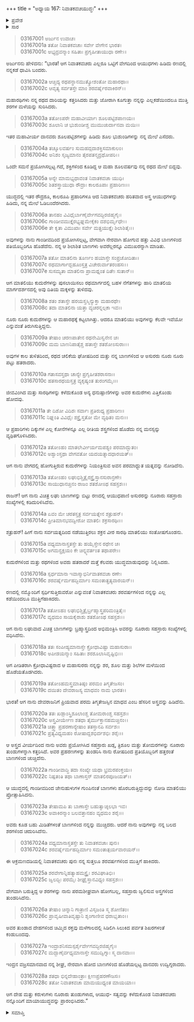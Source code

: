 +++
title = "ಅಧ್ಯಾಯ 167: ನಿವಾತಕವಚಯುದ್ಧಃ"
+++

<details><summary>ಪ್ರವೇಶ</summary>


।।   ಓಂ ಓಂ ನಮೋ ನಾರಾಯಣಾಯ।।   ಶ್ರೀ ವೇದವ್ಯಾಸಾಯ ನಮಃ ।।

ಶ್ರೀ ಕೃಷ್ಣದ್ವೈಪಾಯನ ವೇದವ್ಯಾಸ ವಿರಚಿತ  

**ಶ್ರೀ ಮಹಾಭಾರತ**

**ಆರಣ್ಯಕ ಪರ್ವ**

**ಯಕ್ಷಯುದ್ಧ ಪರ್ವ**

**ಅಧ್ಯಾಯ 167**

</details>


<details><summary>ಸಾರ</summary>

ಹಲವಾರು ನಿವಾತಕವಚರು ಹತರಾಗಲು ಅವರು ಅರ್ಜುನನೊಂದಿಗೆ ಮಾಯಾ ಯುದ್ಧವನ್ನು ಪ್ರಾರಂಭಿಸಿದುದು (1-28).

</details>


> 03167001 ಅರ್ಜುನ ಉವಾಚ।  
03167001a ತತೋ ನಿವಾತಕವಚಾಃ ಸರ್ವೇ ವೇಗೇನ ಭಾರತ।  
03167001c ಅಭ್ಯದ್ರವನ್ಮಾಂ ಸಹಿತಾಃ ಪ್ರಗೃಹೀತಾಯುಧಾ ರಣೇ।।

ಅರ್ಜುನನು ಹೇಳಿದನು: “ಭಾರತ! ಆಗ ನಿವಾತಕವಚರು ಎಲ್ಲರೂ ಒಟ್ಟಿಗೆ ವೇಗದಿಂದ ಆಯುಧಗಳು ಹಿಡಿದು ರಣದಲ್ಲಿ ನನ್ನಕಡೆ ಧಾವಿಸಿ ಬಂದರು.

> 03167002a ಆಚ್ಚಿದ್ಯ ರಥಪನ್ಥಾನಮುತ್ಕ್ರೋಶಂತೋ ಮಹಾರಥಾಃ।  
03167002c ಆವೃತ್ಯ ಸರ್ವತಸ್ತೇ ಮಾಂ ಶರವರ್ಷೈರವಾಕಿರನ್।।

ಮಹಾರಥಿಗಳು ನನ್ನ ರಥದ ದಾರಿಯನ್ನು ಕತ್ತರಿಸಿದರು ಮತ್ತು ಜೋರಾಗಿ ಕೂಗುತ್ತಾ ನನ್ನನ್ನು ಎಲ್ಲಕಡೆಯಿಂದಲೂ ಮುತ್ತಿ ಶರಗಳ ಮಳೆಯನ್ನು ಸುರಿಸಿದರು.

> 03167003a ತತೋಽಪರೇ ಮಹಾವೀರ್ಯಾಃ ಶೂಲಪಟ್ಟಿಶಪಾಣಯಃ।   
03167003c ಶೂಲಾನಿ ಚ ಭುಶುಂಡೀಶ್ಚ ಮುಮುಚುರ್ದಾನವಾ ಮಯಿ।।

ಇತರ ಮಹಾವೀರ್ಯ ದಾನವರು ಶೂಲಪಟ್ಟಿಶಗಳನ್ನು ಹಿಡಿದು ಶೂಲ ಭುಶುಂಡಿಗಳನ್ನು ನನ್ನ ಮೇಲೆ ಎಸೆದರು.

> 03167004a ತಚ್ಶೂಲವರ್ಷಂ ಸುಮಹದ್ಗದಾಶಕ್ತಿಸಮಾಕುಲಂ।  
03167004c ಅನಿಶಂ ಸೃಜ್ಯಮಾನಂ ತೈರಪತನ್ಮದ್ರಥೋಪರಿ।।

ಒಂದೇ ಸಮನೆ ಪ್ರಯೋಗಿಸಲ್ಪಟ್ಟ ಗದೆ, ಶಕ್ತಿಗಳಿಂದ ಕೂಡಿದ್ದ ಆ ಮಹಾ ಶೂಲವರ್ಷವು ನನ್ನ ರಥದ ಮೇಲೆ ಬಿದ್ದವು.

> 03167005a ಅನ್ಯೇ ಮಾಮಭ್ಯಧಾವಂತ ನಿವಾತಕವಚಾ ಯುಧಿ।  
03167005c ಶಿತಶಸ್ತ್ರಾಯುಧಾ ರೌದ್ರಾಃ ಕಾಲರೂಪಾಃ ಪ್ರಹಾರಿಣಃ।।

ಯುದ್ಧದಲ್ಲಿ ಇತರ ರೌದ್ರರೂ, ಕಾಲರೂಪಿ ಪ್ರಹಾರಿಗಳೂ ಆದ ನಿವಾತಕವಚರು ಹರಿತವಾದ ಅಸ್ತ್ರ ಆಯುಧಗಳನ್ನು ಹಿಡಿದು, ನನ್ನ ಮೇಲೆ ಓಡಿಬಂದೆರಗಿದರು.

> 03167006a ತಾನಹಂ ವಿವಿಧೈರ್ಬಾಣೈರ್ವೇಗವದ್ಭಿರಜಿಹ್ಮಗೈಃ।  
03167006c ಗಾಂಡೀವಮುಕ್ತೈರಭ್ಯಘ್ನಮೇಕೈಕಂ ದಶಭಿರ್ಮೃಧೇ।।  
03167006e ತೇ ಕೃತಾ ವಿಮುಖಾಃ ಸರ್ವೇ ಮತ್ಪ್ರಯುಕ್ತೈಃ ಶಿಲಾಶಿತೈಃ।।

ಅವುಗಳನ್ನು ನಾನು ಗಾಂಡೀವದಿಂದ ಪ್ರಯೋಗಿಸಲ್ಪಟ್ಟ, ವೇಗವಾಗಿ ನೇರವಾಗಿ ಹೋಗುವ ಹತ್ತು ವಿವಿಧ ಬಾಣಗಳಿಂದ ಪತಿಯೊಬ್ಬರಿಗೂ ಹೊಡೆದೆನು. ನನ್ನ ಆ ಶಿಲಾಶಿತ ಬಾಣಗಳು ಅವರೆಲ್ಲರನ್ನೂ ವಿಮುಖರನ್ನಾಗಿ ಮಾಡಿತು.

> 03167007a ತತೋ ಮಾತಲಿನಾ ತೂರ್ಣಂ ಹಯಾಸ್ತೇ ಸಂಪ್ರಚೋದಿತಾಃ।   
03167007c ರಥಮಾರ್ಗಾದ್ಬಹೂಂಸ್ತತ್ರ ವಿಚೇರುರ್ವಾತರಂಹಸಃ।।  
03167007e ಸುಸಮ್ಯತಾ ಮಾತಲಿನಾ ಪ್ರಾಮಥ್ನಂತ ದಿತೇಃ ಸುತಾನ್।।

ಆಗ ಮಾತಲಿಯು ಕುದುರೆಗಳನ್ನು ಪುಸಲಾಯಿಸಲು ರಥಮಾರ್ಗದಲ್ಲಿ ಬಹಳ ನೆಗೆತಗಳನ್ನು ಹಾರಿ ಮಾತಲಿಯ ಮಾರ್ಗದರ್ಶನದಲ್ಲಿ ಅವು ದಿತಿಯ ಮಕ್ಕಳನ್ನು ತುಳಿದವು.

> 03167008a ಶತಂ ಶತಾಸ್ತೇ ಹರಯಸ್ತಸ್ಮಿನ್ಯುಕ್ತಾ ಮಹಾರಥೇ।   
03167008c ತದಾ ಮಾತಲಿನಾ ಯತ್ತಾ ವ್ಯಚರನ್ನಲ್ಪಕಾ ಇವ।।

ನೂರು ನೂರು ಕುದುರೆಗಳನ್ನು ಆ ಮಹಾರಥಕ್ಕೆ ಕಟ್ಟಲಾಗಿತ್ತು. ಆದರೂ ಮಾತಲಿಯು ಅವುಗಳನ್ನು ಕೆಲವೇ ಇವೆಯೋ ಎನ್ನುವಂತೆ ತಿರುಗಿಸುತ್ತಿದ್ದನು.

> 03167009a ತೇಷಾಂ ಚರಣಪಾತೇನ ರಥನೇಮಿಸ್ವನೇನ ಚ।  
03167009c ಮಮ ಬಾಣನಿಪಾತೈಶ್ಚ ಹತಾಸ್ತೇ ಶತಶೋಽಸುರಾಃ।।

ಅವುಗಳ ಕಾಲ ತುಳಿತದಿಂದ, ರಥದ ಚಲಿಕೆಯ ಘೋಷದಿಂದ ಮತ್ತು ನನ್ನ ಬಾಣಗಳಿಂದ ಆ ಅಸುರರು ನೂರು ನೂರು ಪಟ್ಟು ಹತರಾದರು.

> 03167010a ಗತಾಸವಸ್ತಥಾ ಚಾನ್ಯೇ ಪ್ರಗೃಹೀತಶರಾಸನಾಃ।  
03167010c ಹತಸಾರಥಯಸ್ತತ್ರ ವ್ಯಕೃಷ್ಯಂತ ತುರಂಗಮೈಃ।।

ಜೀವವಿಂಗಿದ ಮತ್ತು ಸಾರಥಿಗಳನ್ನು ಕಳೆದುಕೊಂಡ ಅನ್ಯ ಧನುಷ್ಪಾಣಿಗಳನ್ನು ಅವರ ಕುದುರೆಗಳು ಎತ್ತಿಕೊಂಡು ಹೋದವು.

> 03167011a ತೇ ದಿಶೋ ವಿದಿಶಃ ಸರ್ವಾಃ ಪ್ರತಿರುಧ್ಯ ಪ್ರಹಾರಿಣಃ।  
03167011c ನಿಘ್ನಂತಿ ವಿವಿಧೈಃ ಶಸ್ತ್ರೈಸ್ತತೋ ಮೇ ವ್ಯಥಿತಂ ಮನಃ।।

ಆ ಪ್ರಹಾರಿಗಳು ದಿಕ್ಕುಗಳ ಎಲ್ಲ ಕೋನೆಗಳನ್ನೂ ಎಲ್ಲ ರೀತಿಯ ಶಸ್ತ್ರಗಳಿಂದ ಹೊಡೆದು ನನ್ನ ಮನಸ್ಸನ್ನು ವ್ಯಥಿತಗೊಳಿಸಿದರು.

> 03167012a ತತೋಽಹಂ ಮಾತಲೇರ್ವೀರ್ಯಮಪಶ್ಯಂ ಪರಮಾದ್ಭುತಂ।  
03167012c ಅಶ್ವಾಂಸ್ತಥಾ ವೇಗವತೋ ಯದಯತ್ನಾದಧಾರಯತ್।।

ಆಗ ನಾನು ವೇಗದಲ್ಲಿ ಹೋಗುತ್ತಿರುವ ಕುದುರೆಗಳನ್ನು ನಿಯಂತ್ರಿಸುವ ಅವನ ಪರಮಾಧ್ಭುತ ಯತ್ನವನ್ನು ನೋಡಿದೆನು.

> 03167013a ತತೋಽಹಂ ಲಘುಭಿಶ್ಚಿತ್ರೈರಸ್ತ್ರೈಸ್ತಾನಸುರಾನ್ರಣೇ।  
03167013c ಸಾಯುಧಾನಚ್ಚಿನಂ ರಾಜಂ ಶತಶೋಽಥ ಸಹಸ್ರಶಃ।।

ರಾಜನ್! ಆಗ ನಾನು ವಿಚಿತ್ರ ಲಘು ಬಾಣಗಳನ್ನು ಬಿಟ್ಟು ರಣದಲ್ಲಿ ಆಯುಧಪಾಣಿ ಅಸುರರನ್ನು ನೂರಾರು ಸಹಸ್ರಾರು ಸಂಖ್ಯೆಗಳಲ್ಲಿ ಕಡಿದುರಿಳಿಸಿದೆನು.

> 03167014a ಏವಂ ಮೇ ಚರತಸ್ತತ್ರ ಸರ್ವಯತ್ನೇನ ಶತ್ರುಹನ್।   
03167014c ಪ್ರೀತಿಮಾನಭವದ್ವೀರೋ ಮಾತಲಿಃ ಶಕ್ರಸಾರಥಿಃ।।

ಶತ್ರುಹನ್! ಹೀಗೆ ನಾನು ಸರ್ವಯತ್ನದಿಂದ ನಡೆಯುತ್ತಿರಲು ಶಕ್ರನ ವೀರ ಸಾರಥಿ ಮಾತಲಿಯು ಸಂತೋಷಗೊಂಡನು.

> 03167015a ವಧ್ಯಮಾನಾಸ್ತತಸ್ತೇ ತು ಹಯೈಸ್ತೇನ ರಥೇನ ಚ।  
03167015c ಅಗಮನ್ಪ್ರಕ್ಷಯಂ ಕೇ ಚಿನ್ನ್ಯವರ್ತಂತ ತಥಾಪರೇ।।

ಕುದುರೆಗಳಿಂದ ಮತ್ತು ರಥಗಳಿಂದ ಅವರು ಹತರಾದರೆ ಮತ್ತೆ ಕೆಲವರು ಯುದ್ಧಮಾಡುವುದನ್ನು ನಿಲ್ಲಿಸಿದರು.

> 03167016a ಸ್ಪರ್ಧಮಾನಾ ಇವಾಸ್ಮಾಭಿರ್ನಿವಾತಕವಚಾ ರಣೇ।  
03167016c ಶರವರ್ಷೈರ್ಮಹದ್ಭಿರ್ಮಾಂ ಸಮಂತಾತ್ಪ್ರತ್ಯವಾರಯನ್।।

ರಣದಲ್ಲಿ ನಮ್ಮೊಂದಿಗೆ ಸ್ಪರ್ಧಿಸುತ್ತಿರುವರೋ ಎನ್ನುವಂತೆ ನಿವಾತಕವಚರು ಶರವರ್ಷಗಳಿಂದ ನನ್ನನ್ನು ಎಲ್ಲ ಕಡೆಯಿಂದಲೂ ಮುತ್ತಿಗೆಹಾಕಿದರು.

> 03167017a ತತೋಽಹಂ ಲಘುಭಿಶ್ಚಿತ್ರೈರ್ಬ್ರಹ್ಮಾಸ್ತ್ರಪರಿಮಂತ್ರಿತೈಃ।   
03167017c ವ್ಯಧಮಂ ಸಾಯಕೈರಾಶು ಶತಶೋಽಥ ಸಹಸ್ರಶಃ।।

ಆಗ ನಾನು ಲಘುವಾದ ವಿಚಿತ್ರ ಬಾಣಗಳನ್ನು ಬ್ರಹ್ಮಾಸ್ತ್ರದಿಂದ ಅಭಿಮಂತ್ರಿಸಿ ಅವರನ್ನು ನೂರಾರು ಸಹಸ್ರಾರು ಸಂಖ್ಯೆಗಳಲ್ಲಿ ವಧಿಸಿದೆನು.

> 03167018a ತತಃ ಸಂಪೀಡ್ಯಮಾನಾಸ್ತೇ ಕ್ರೋಧಾವಿಷ್ಟಾ ಮಹಾಸುರಾಃ।  
03167018c ಅಪೀಡಯನ್ಮಾಂ ಸಹಿತಾಃ ಶರಶೂಲಾಸಿವೃಷ್ಟಿಭಿಃ।।

ಆಗ ಪೀಡಿತರಾಗಿ ಕ್ರೋಧಾವಿಷ್ಟರಾದ ಆ ಮಹಾಸುರರು ನನ್ನನ್ನು ಶರ, ಶೂಲ ಮತ್ತು ಶಿಲೆಗಳ ಮಳೆಯಿಂದ ಹೊಡೆಯತೊಡಗಿದರು.

> 03167019a ತತೋಽಹಮಸ್ತ್ರಮಾತಿಷ್ಠಂ ಪರಮಂ ತಿಗ್ಮತೇಜಸಂ।  
03167019c ದಯಿತಂ ದೇವರಾಜಸ್ಯ ಮಾಧವಂ ನಾಮ ಭಾರತ।।

ಭಾರತ! ಆಗ ನಾನು ದೇವರಾಜನಿಗೆ ಪ್ರಿಯವಾದ ಪರಮ ತಿಗ್ಮತೇಜಸ್ಸಿನ ಮಾಧವ ಎಂಬ ಹೆಸರಿನ ಅಸ್ತ್ರವನ್ನು ಹಿಡಿದೆನು.

> 03167020a ತತಃ ಖಡ್ಗಾಂಸ್ತ್ರಿಶೂಲಾಂಶ್ಚ ತೋಮರಾಂಶ್ಚ ಸಹಸ್ರಶಃ।  
03167020c ಅಸ್ತ್ರವೀರ್ಯೇಣ ಶತಧಾ ತೈರ್ಮುಕ್ತಾನಹಮಚ್ಚಿನಂ।।  
03167021a ಚಿತ್ತ್ವಾ ಪ್ರಹರಣಾನ್ಯೇಷಾಂ ತತಸ್ತಾನಪಿ ಸರ್ವಶಃ।  
03167021c ಪ್ರತ್ಯವಿಧ್ಯಮಹಂ ರೋಷಾದ್ದಶಭಿರ್ದಶಭಿಃ ಶರೈಃ।।

ಆ ಅಸ್ತ್ರದ ವೀರ್ಯದಿಂದ ನಾನು ಅವರು ಪ್ರಯೋಗಿಸಿದ ಸಹಸ್ರಾರು ಖಡ್ಗ, ತ್ರಿಶೂಲ ಮತ್ತು ತೋಮರಗಳನ್ನು ನೂರಾರು ತುಂಡುಗಳನ್ನಾಗಿ ಕತ್ತರಿಸಿದೆ. ಅವರ ಪ್ರಹರಣಗಳನ್ನು ತುಂಡರಿಸಿ ನಾನು ರೋಷದಿಂದ ಪ್ರತಿಯೊಬ್ಬರಿಗೆ ಹತ್ತರಂತೆ ಬಾಣಗಳಿಂದ ಚುಚ್ಚಿದೆನು.

> 03167022a ಗಾಂಡೀವಾದ್ಧಿ ತದಾ ಸಂಖ್ಯೇ ಯಥಾ ಭ್ರಮರಪಂಕ್ತಯಃ।  
03167022c ನಿಷ್ಪತಂತಿ ತಥಾ ಬಾಣಾಸ್ತನ್ ಮಾತಲಿರಪೂಜಯತ್।।

ಆ ಯುದ್ಧದಲ್ಲಿ ಗಾಂಡೀವದಿಂದ ಜೇನುಹುಳುಗಳ ಗುಂಪಿನಂತೆ ಬಾಣಗಳು ಹೊರಬರುತ್ತಿದ್ದುದನ್ನು ನೋಡಿ ಮಾತಲಿಯು ಪ್ರೋತ್ಸಾಹಿಸಿದನು.

> 03167023a ತೇಷಾಮಪಿ ತು ಬಾಣಾಸ್ತೇ ಬಹುತ್ವಾಚ್ಶಲಭಾ ಇವ।  
03167023c ಅವಾಕಿರನ್ಮಾಂ ಬಲವತ್ತಾನಹಂ ವ್ಯಧಮಂ ಶರೈಃ।।

ಅವರು ಕೂಡ ಬಹು ಮಿಡಿತೆಗಳಂತೆ ಬಾಣಗಳಿಂದ ನನ್ನನ್ನು ಮುಚ್ಚಿದರು. ಆದರೆ ನಾನು ಅವುಗಳನ್ನು ನನ್ನ ಬಲದ ಶರಗಳಿಂದ ಚದುರಿಸಿದೆನು.

> 03167024a ವಧ್ಯಮಾನಾಸ್ತತಸ್ತೇ ತು ನಿವಾತಕವಚಾಃ ಪುನಃ।  
03167024c ಶರವರ್ಷೈರ್ಮಹದ್ಭಿರ್ಮಾಂ ಸಮಂತಾತ್ಪರ್ಯವಾರಯನ್।।

ಈ ಆಕ್ರಮಣದಡಿಯಲ್ಲಿ ನಿವಾತಕವಚರು ಪುನಃ ನನ್ನ ಸುತ್ತಲೂ ಶರವರ್ಷಗಳಿಂದ ಮುತ್ತಿಗೆ ಹಾಕಿದರು.

> 03167025a ಶರವೇಗಾನ್ನಿಹತ್ಯಾಹಮಸ್ತ್ರೈಃ ಶರವಿಘಾತಿಭಿಃ।  
03167025c ಜ್ವಲದ್ಭಿಃ ಪರಮೈಃ ಶೀಘ್ರೈಸ್ತಾನವಿಧ್ಯಂ ಸಹಸ್ರಶಃ।।

ವೇಗವಾಗಿ ಬರುತ್ತಿದ್ದ ಆ ಶರಗಳನ್ನು ನಾನು ಪರಮಶೀಘ್ರವಾಗಿ ಹೋಗಬಲ್ಲ, ಸಹಸ್ರಾರು ಜ್ವಲಿಸುವ ಅಸ್ತ್ರಗಳಿಂದ ತುಂಡರಿಸಿದೆನು.

> 03167026a ತೇಷಾಂ ಚಿನ್ನಾನಿ ಗಾತ್ರಾಣಿ ವಿಸೃಜಂತಿ ಸ್ಮ ಶೋಣಿತಂ।  
03167026c ಪ್ರಾವೃಷೀವಾತಿವೃಷ್ಟಾನಿ ಶೃಂಗಾಣೀವ ಧರಾಭೃತಾಂ।।

ಅವರ ತುಂಡಾದ ದೇಹಗಳಿಂದ ಚಿಮ್ಮಿದ ರಕ್ತವು ಮಳೆಗಾಲದಲ್ಲಿ ಸಿಡಿಲಿಗಿ ಸಿಲುಕಿದ ಪರ್ವತ ಶಿಖರಗಳಂತೆ ಕಂಡುಬಂದವು.

> 03167027a ಇಂದ್ರಾಶನಿಸಮಸ್ಪರ್ಶೈರ್ವೇಗವದ್ಭಿರಜಿಹ್ಮಗೈಃ।  
03167027c ಮದ್ಬಾಣೈರ್ವಧ್ಯಮಾನಾಸ್ತೇ ಸಮುದ್ವಿಗ್ನಾಃ ಸ್ಮ ದಾನವಾಃ।।

ಇಂದ್ರನ ವಜ್ರಸಮಾನವಾದ ನನ್ನ ಶೀಘ್ರ, ನೇರವಾಗಿ ಹೋದ ಬಾಣಗಳಿಂದ ಹೊಡೆಯಲ್ಪಟ್ಟ ದಾನವರು ಉದ್ವಿಗ್ನರಾದರು.

> 03167028a ಶತಧಾ ಭಿನ್ನದೇಹಾಂತ್ರಾಃ ಕ್ಷೀಣಪ್ರಹರಣೌಜಸಃ।  
03167028c ತತೋ ನಿವಾತಕವಚಾ ಮಾಮಯುಧ್ಯಂತ ಮಾಯಯಾ।।

ಆಗ ದೇಹ ಮತ್ತು ಕರುಳುಗಳು ನೂರಾರು ತುಂಡುಗಳಾದ, ಆಯುಧ- ಸತ್ವವನ್ನು ಕಳೆದುಕೊಂಡ ನಿವಾತಕವಚರು ನನ್ನೊಂದಿಗೆ ಮಾಯಾಯುದ್ಧವನ್ನು ಪ್ರಾರಂಭಿಸಿದರು.”

<details><summary>ಸಮಾಪ್ತಿ</summary>


ಇತಿ ಶ್ರೀ ಮಹಾಭಾರತೇ ಆರಣ್ಯಕಪರ್ವಣಿ ಯಕ್ಷಯುದ್ಧಪರ್ವಣಿ ನಿವಾತಕವಚಯುದ್ಧೇ ಸಪ್ತಷಷ್ಟ್ಯಧಿಕಶತತಮೋಽಧ್ಯಾಯಃ।  
ಇದು ಮಹಾಭಾರತದ ಆರಣ್ಯಕಪರ್ವದಲ್ಲಿ ಯಕ್ಷಯುದ್ಧಪರ್ವದಲ್ಲಿ ನಿವಾತಕವಚಯುದ್ಧದಲ್ಲಿ ನೂರಾಅರವತ್ತೇಳನೆಯ ಅಧ್ಯಾಯವು.


</details>

